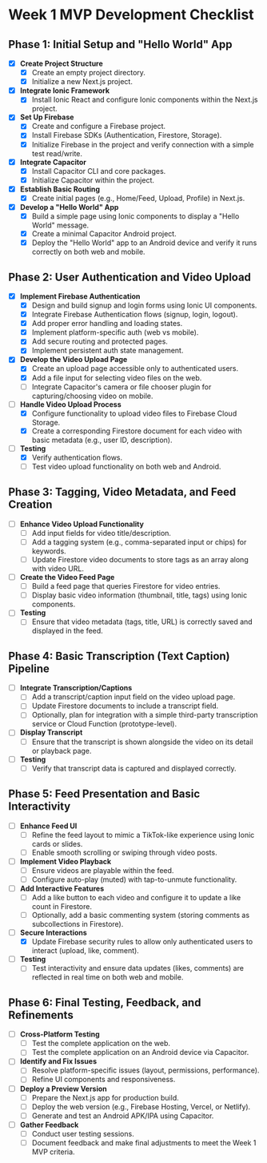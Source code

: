 # Week 1 MVP Development Checklist

## Phase 1: Initial Setup and "Hello World" App

- [x] **Create Project Structure**
  - [x] Create an empty project directory.
  - [x] Initialize a new Next.js project.
- [x] **Integrate Ionic Framework**
  - [x] Install Ionic React and configure Ionic components within the Next.js project.
- [x] **Set Up Firebase**
  - [x] Create and configure a Firebase project.
  - [x] Install Firebase SDKs (Authentication, Firestore, Storage).
  - [x] Initialize Firebase in the project and verify connection with a simple test read/write.
- [x] **Integrate Capacitor**
  - [x] Install Capacitor CLI and core packages.
  - [x] Initialize Capacitor within the project.
- [x] **Establish Basic Routing**
  - [x] Create initial pages (e.g., Home/Feed, Upload, Profile) in Next.js.
- [x] **Develop a "Hello World" App**
  - [x] Build a simple page using Ionic components to display a "Hello World" message.
  - [x] Create a minimal Capacitor Android project.
  - [x] Deploy the "Hello World" app to an Android device and verify it runs correctly on both web and mobile.

## Phase 2: User Authentication and Video Upload

- [x] **Implement Firebase Authentication**
  - [x] Design and build signup and login forms using Ionic UI components.
  - [x] Integrate Firebase Authentication flows (signup, login, logout).
  - [x] Add proper error handling and loading states.
  - [x] Implement platform-specific auth (web vs mobile).
  - [x] Add secure routing and protected pages.
  - [x] Implement persistent auth state management.
- [x] **Develop the Video Upload Page**
  - [x] Create an upload page accessible only to authenticated users.
  - [x] Add a file input for selecting video files on the web.
  - [ ] Integrate Capacitor's camera or file chooser plugin for capturing/choosing video on mobile.
- [ ] **Handle Video Upload Process**
  - [x] Configure functionality to upload video files to Firebase Cloud Storage.
  - [x] Create a corresponding Firestore document for each video with basic metadata (e.g., user ID, description).
- [ ] **Testing**
  - [x] Verify authentication flows.
  - [ ] Test video upload functionality on both web and Android.

## Phase 3: Tagging, Video Metadata, and Feed Creation

- [ ] **Enhance Video Upload Functionality**
  - [ ] Add input fields for video title/description.
  - [ ] Add a tagging system (e.g., comma-separated input or chips) for keywords.
  - [ ] Update Firestore video documents to store tags as an array along with video URL.
- [ ] **Create the Video Feed Page**
  - [ ] Build a feed page that queries Firestore for video entries.
  - [ ] Display basic video information (thumbnail, title, tags) using Ionic components.
- [ ] **Testing**
  - [ ] Ensure that video metadata (tags, title, URL) is correctly saved and displayed in the feed.

## Phase 4: Basic Transcription (Text Caption) Pipeline

- [ ] **Integrate Transcription/Captions**
  - [ ] Add a transcript/caption input field on the video upload page.
  - [ ] Update Firestore documents to include a transcript field.
  - [ ] Optionally, plan for integration with a simple third-party transcription service or Cloud Function (prototype-level).
- [ ] **Display Transcript**
  - [ ] Ensure that the transcript is shown alongside the video on its detail or playback page.
- [ ] **Testing**
  - [ ] Verify that transcript data is captured and displayed correctly.

## Phase 5: Feed Presentation and Basic Interactivity

- [ ] **Enhance Feed UI**
  - [ ] Refine the feed layout to mimic a TikTok-like experience using Ionic cards or slides.
  - [ ] Enable smooth scrolling or swiping through video posts.
- [ ] **Implement Video Playback**
  - [ ] Ensure videos are playable within the feed.
  - [ ] Configure auto-play (muted) with tap-to-unmute functionality.
- [ ] **Add Interactive Features**
  - [ ] Add a like button to each video and configure it to update a like count in Firestore.
  - [ ] Optionally, add a basic commenting system (storing comments as subcollections in Firestore).
- [ ] **Secure Interactions**
  - [x] Update Firebase security rules to allow only authenticated users to interact (upload, like, comment).
- [ ] **Testing**
  - [ ] Test interactivity and ensure data updates (likes, comments) are reflected in real time on both web and mobile.

## Phase 6: Final Testing, Feedback, and Refinements

- [ ] **Cross-Platform Testing**
  - [ ] Test the complete application on the web.
  - [ ] Test the complete application on an Android device via Capacitor.
- [ ] **Identify and Fix Issues**
  - [ ] Resolve platform-specific issues (layout, permissions, performance).
  - [ ] Refine UI components and responsiveness.
- [ ] **Deploy a Preview Version**
  - [ ] Prepare the Next.js app for production build.
  - [ ] Deploy the web version (e.g., Firebase Hosting, Vercel, or Netlify).
  - [ ] Generate and test an Android APK/IPA using Capacitor.
- [ ] **Gather Feedback**
  - [ ] Conduct user testing sessions.
  - [ ] Document feedback and make final adjustments to meet the Week 1 MVP criteria.
